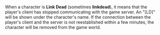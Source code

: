 When a character is **Link Dead** (sometimes **linkdead**), it means
that the player's client has stopped communicating with the game server.
An "\[LD\]" will be shown under the character's name. If the connection
between the player's client and the server is not reestablished within a
few minutes, the character will be removed from the game world.

<!--[category:Terminology](category:Terminology.md)-->
